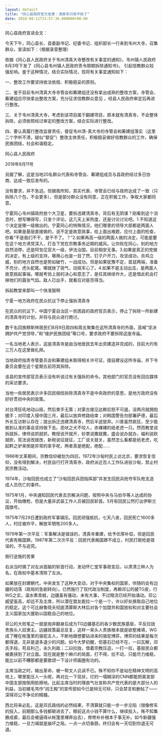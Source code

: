 ```yaml
---
layout: default
title: "同心县政府官方发表：清真寺只改不拆了"
date: 2018-08-11T23:57:36.000000+08:00
---
```


同心县政府宣读全文：

今天下午，同心县长、县委副书记、纪委书记、组织部长一行来到韦州大寺，召集群众，宣读如下：（根据录音整理）

依据《同心县人民政府关于韦州清真大寺整改有关事宜的通知》，韦州镇人民政府8月3号下发了《同心县韦州镇人民政府责令限期拆除通知书》， 引起信教群众较强反响。鉴于这种情况，结合实际情况，现将有关事宜通知如下：

一、整改工作要坚持依法依规、积极稳妥的原则。

二、鉴于目前韦州清真大寺寺管会和筹建组还没有拿出成熟的整改方案，寺管会、筹建组应尽快拿出整改方案，充分征求信教群众意见 ，经县人民政府审定后再进行整改。

三、关于韦州清真大寺，考虑到该项目属于翻建项目，原本就有清真寺，不会整体拆除，必须依照经过审定的整改方案，结合实际进行整改。

四、要认真履行整改监督责任，督促韦州清-真大寺的寺管会和筹建组落实（这里二个字听不清，疑似“督促”）整改主体责任，积极稳妥做好信教群众的工作，确保民族团结，社会和谐稳定。

同心县人民政府

2018年8月11号

另据了解，这是当地20名群众代表和寺管会、筹建组成员与县政府经过多日协商、达成一致后发布的。

没有要求，并不急迫。但据我所知，其实代表、寺管会已经与政府达成了一致（只拆除八个包，不会更多），但是部分群众没有同意，正在积极工作，争取大家都同意。

宁夏同心韦州镇政府放个大卫星，要拆违建清真寺，背后有无阴谋？刚看到这个消息时，想写懒得写，只发个评论。这几天上来热度，还是讨论讨论吧。1.不知道这个决定是哪一级做出的。宁夏同心的特殊情况，他们哪里的领导大部都是两面人吧。如果是基层直接做的，说不定是故意挑事，给上面出难题，应付上面的检查，你看“不是我们不干，是干不了。？”2.如果再高一级的两面人做的决定，可能是要在这个地方诱党深入，打击下党在宗教事务近期的威风。让你败在同心，别的地方自然消停，还是阿訇见官大一级，伊法治国，目前相安无事。3.如果是真正的党做的决定，有上级的支持，哪用心也是一目了然，钉子户开刀，攻坚成功，杀鸡立威，别的地方自然也是势如破竹，一战成功。但是如果犹豫不定，首鼠两端，准备不充分，虎头蛇尾。哪就挫了锐气，动摇军心了。4.如果不是主动出击，是两面人故意挑起事端，哪就考验上层的决心和意志了，是任其继续作大，还是借此机会打掉他们的嚣张气焰。敌人已出手，就看应对是否得当。

拆起教堂来那叫一个快准狠啊

宁夏一地方政府在民众抗议下停止强拆清真寺

在民众的抗议下，中国宁夏自治区一贫困县的政府官员表示，停止了拆除一所新建的清真寺的计划，并将与民众进行商讨。

数千名回族穆斯林居民们8月9日周四和周五聚集在这所清真寺的外面，高喊“坚决拥护共产党领导，”和“维护民族团结”等口号，要求政府不要拆除这座寺庙。

一名当地老人表示，这座清真寺是由当地居民去年出资建造并完成的，目前大约有三万人在这里做礼拜。

当地政府指责寺管委员会和筹建组未取得相关许可证，擅自建设这所寺庙，并下令委员会要在这个星期五前将其拆除。

该县的宣传部官员表示没有听说过有关强拆的命令。其他部门的官员没有回应媒体的采访要求。

当地一些居民表示许多回民相信拆除清真寺不是中央政府的意思，是地方政府没有好好贯彻中央的政策。

对台湾狂吼地动山摇，然后束手无策；对蒙古接见达赖后怒不可遏，没两月就拥抱握手；对印度入侵中国三月，最后以放弃修路结束；对韩国警告勿部署萨德，最后外长互访默认存在；提出拆迁违建清真寺，然后半途放弃。川普虽然疯狂，至少能做到认准的事会坚持做下去。恶吠之犬不咬人，赤裸裸的纸老虎一只。然而教堂说拆就拆，律师说抓就抓，教授说开就开，钞票说撒就撒，盛会说办就办，福利说砍就砍，宪法说改就改，新税说征就征，工厂说关就关，虽然怎么看都是纸老虎，吃起黔之驴来倒是异常的拿手呢，两者真是绝配，绝配……

1966年文革期间，宗教信仰被划为四旧，1972年沙甸村民上访北京，要求恢复信仰，没有得到解决，村民自行打开清真寺，政府派近百人工作队进驻沙甸，禁止村民宗教活动。

1974年，沙甸回民也成立了“沙甸回民兵团指挥部”并发生回民兵抢夺军队枪支造成人员伤亡的事件。

1975年1月，中央通知回民代表去京解决问题，按照中央与马伯华等人达成的协议，开始缴枪，但是大量非武装工作人员被回民斩首。5月有回民公然打出伊斯兰国旗号。

1975年7月29日遭到政府军事镇压。回民顽强抵抗，七天八夜，回民死亡1600多人，村庄被炸平，解放军牺牲200多人。

1979年第一次平反：军事解决是错误的，清真寺重建，给予优厚补偿，但是回民代表有叛国罪。1987年第二次次平反：回民代表叛国罪不成立，村民打砸抢是错误的，不与追究。

倒行逆施的苦果

右派当时搞了对左派首脑的斩首行动，发动怀仁堂军事政变后，以肃清三种人为名，在政权中基本清除了左派。

如果放在封建朝代，中央发生了这种大变动，对于中央集权的国家，伴随的会有边疆的动荡（政局的急剧转向）。已然施行了现代政治制度，再赖邓公的披TG皮，行WG之实，温水煮青蛙，边疆虽有骚动，未有大事，不过暗流已经开始涌动。邓公威望虽高，却远不及主席，所以潜在盟友能拉一个是一个，许以好处换取自己地位的稳定。这个可比赫鲁晓夫彻底清算斯大林后对各个加盟共和国放权和对主要社会主义国家加大援助以固稳自己的地位。

邓公的大败笔之一就是抛弃翻身后成为TG边疆基石的各少数民族基层，平反拉拢贵族头人奴隶主。边疆政策最忌反复，这样一来头人贵族根本就是欲壑难填，WG成了睡在帐篷里的骆驼主人，不断地跟想要钻进来的骆驼博弈，博弈的结果是每次都得退，无非是退多退少的问题。如今大梦初醒，但基石已经不在，一曰瓦解，邓氏手段，苟且利己，永久利敌；二曰拉拢，借着宗教压迫，一打一拉，基层民众都被裹挟到了对立面。现在就是整个麻爪的局面，打不得，拉不动，只能尽力维稳，能比以前不糟那都是要歌颂一下设计师画圈有功的。

主席当政之时，输出革命，被一帮文人讥讽不已。殊不知你不是站在精神文明的高地上，哪里能压人一头呢，再对比一下现状，烂的一塌糊涂的CNN都能把美宣部中国支部按倒用脸擦地。比起主席当时的理直气壮宣称共产党代表的是大部分人的利益，当初被毛骂作“阎王殿”的宣传部如今已是辩无可辩，只会禁言和删帖了——深得邓公不争论的精髓。

西北将来必乱，这是邓氏路线的必然结果，不清算就只能一步一步沦陷（很像修车的投入，前期那么多钱都砸进去了，眼前这点小钱不算什么，继续投入，殊不知集腋成裘，最后会被逼得从帐篷里裸奔出去），修修补补根本于事无补。如今新疆强力维稳，一旦力竭就是崩坏之局。一点一点切香肠，终归会有一天切到你退无可退。

